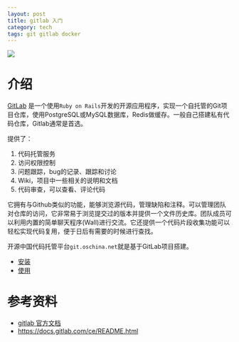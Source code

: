 ```yaml
---
layout: post
title: gitlab 入门
category: tech
tags: git gitlab docker
---
```

![](https://cdn.kelu.org/blog/tags/gitlab.jpg)

# 介绍

[GitLab](https://about.gitlab.com/) 是一个使用`Ruby on Rails`开发的开源应用程序，实现一个自托管的Git项目仓库，使用PostgreSQL或MySQL数据库，Redis做缓存。一般自己搭建私有代码仓库，Gitlab通常是首选。

提供了：

1.  代码托管服务
2.  访问权限控制
3.  问题跟踪，bug的记录、跟踪和讨论
4.  Wiki，项目中一些相关的说明和文档
5.  代码审查，可以查看、评论代码

它拥有与Github类似的功能，能够浏览源代码，管理缺陷和注释。可以管理团队对仓库的访问，它非常易于浏览提交过的版本并提供一个文件历史库。团队成员可以利用内置的简单聊天程序(Wall)进行交流。它还提供一个代码片段收集功能可以轻松实现代码复用，便于日后有需要的时候进行查找。

开源中国代码托管平台`git.oschina.net`就是基于GitLab项目搭建。

* [安装](/tech/2017/10/17/gitlab-tutorial-1.html)
* [使用](/tech/2017/10/17/gitlab-tutorial-2.html)


# 参考资料

* [gitlab 官方文档](https://docs.gitlab.com/)
* <https://docs.gitlab.com/ce/README.html>